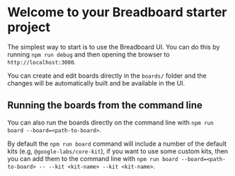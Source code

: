 # Welcome to your Breadboard starter project

The simplest way to start is to use the Breadboard UI. You can do this by running `npm run debug` and then opening the browser to `http://localhost:3000`.

You can create and edit boards directly in the `boards/` folder and the changes will be automatically built and be available in the UI.

## Running the boards from the command line

You can also run the boards directly on the command line with `npm run board --board=<path-to-board>`.

By default the `npm run board` command will include a number of the default kits (e.g, `@google-labs/core-kit`), if you want to use some custom kits, then you can add them to the command line with `npm run board --board=<path-to-board> -- --kit <kit-name> --kit <kit-name>`.
